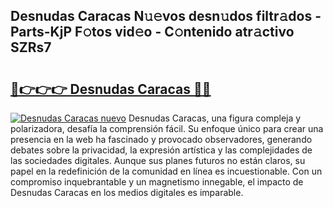 ## Desnudas Caracas N𝚞𝚎vos desn𝚞dos filtr𝚊dos - Parts-KjP F𝚘tos vid𝚎o - C𝚘ntenido atr𝚊ctivo SZRs7

# <h2><a href="http://mb5nh2.tromn.icu/?c=Desnudas+Caracas">🔗👉👉👉 Desnudas Caracas 🔗🔗</a></h2>

[![Desnudas Caracas nuevo](https://i.imgur.com/pEAQMta.gif)](http://mb5nh2.tromn.icu/?c=Desnudas+Caracas)
Desnudas Caracas, una figura compleja y polarizadora, desafía la comprensión fácil. Su enfoque único para crear una presencia en la web ha fascinado y provocado observadores, generando debates sobre la privacidad, la expresión artística y las complejidades de las sociedades digitales. Aunque sus planes futuros no están claros, su papel en la redefinición de la comunidad en línea es incuestionable. Con un compromiso inquebrantable y un magnetismo innegable, el impacto de Desnudas Caracas en los medios digitales es imparable.
